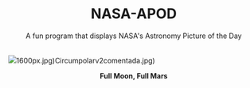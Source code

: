 <div align="center">
  <h1>
    NASA-APOD
  </h1>
</div>
  
<div align="center">
  A fun program that displays NASA's Astronomy Picture of the Day
</div>

<br>

![](https://apod.nasa.gov/apod/image/2501/MarsLOc_Jan13.jpg)1600px.jpg)Circumpolarv2comentada.jpg)

<p align = "center">
  <b>Full Moon, Full Mars</b>
</p>

